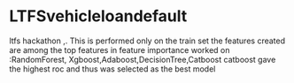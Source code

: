 # LTFSvehicleloandefault
ltfs hackathon ,.
This is performed only on the train set 
the features created are among the top features in feature importance 
worked on :RandomForest, Xgboost,Adaboost,DecisionTree,Catboost
catboost gave the highest roc and thus was selected as the best model
